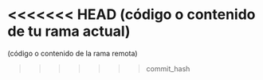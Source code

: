 <<<<<<< HEAD
(código o contenido de tu rama actual)
=======
(código o contenido de la rama remota)
>>>>>>> commit_hash
